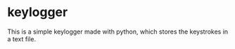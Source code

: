 # keylogger
This is a simple keylogger made with python, which stores the keystrokes in a text file.
